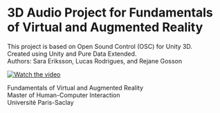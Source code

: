 # 3D Audio Project for Fundamentals of Virtual and Augmented Reality  
  
This project is based on Open Sound Control (OSC) for Unity 3D.  
Created using Unity and Pure Data Extended.  
Authors: Sara Eriksson, Lucas Rodrigues, and Rejane Gosson  
  
[![Watch the video](http://img.youtube.com/vi/aNnAtEm6JoE/0.jpg)](https://www.youtube.com/watch?v=aNnAtEm6JoE)  
  
Fundamentals of Virtual and Augmented Reality  
Master of Human-Computer Interaction  
Université Paris-Saclay  